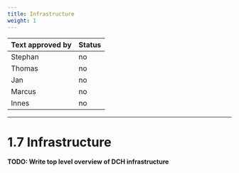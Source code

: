 ```yaml
---
title: Infrastructure
weight: 1
---
```


| Text approved by | Status |
| -- | -- |
| Stephan | no |
| Thomas | no |
| Jan | no |
| Marcus | no |
| Innes | no |

---

# 1.7 Infrastructure 

**TODO: Write top level overview of DCH infrastructure**








